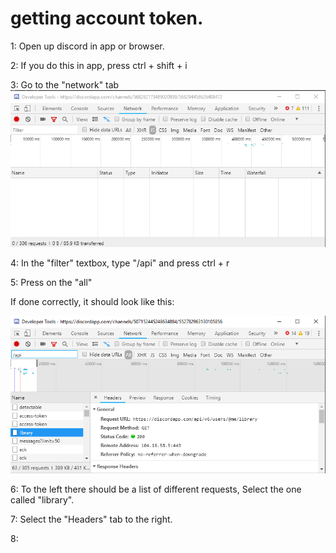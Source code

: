 # getting account token.
1: Open up discord in app or browser.   

2: If you do this in app, press ctrl + shift + i   

3: Go to the "network" tab   
![Network tab](/images/network.png)   

4: In the "filter" textbox, type "/api" and press ctrl + r   

5: Press on the "all" 

If done correctly, it should look like this:

![Some image](/images/network_more.png)

6: To the left there should be a list of different requests, Select the one called "library".   

7: Select the "Headers" tab to the right.    

8: 
